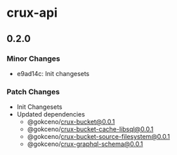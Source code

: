 # crux-api

## 0.2.0

### Minor Changes

- e9ad14c: Init changesets

### Patch Changes

- Init Changesets
- Updated dependencies
  - @gokceno/crux-bucket@0.0.1
  - @gokceno/crux-bucket-cache-libsql@0.0.1
  - @gokceno/crux-bucket-source-filesystem@0.0.1
  - @gokceno/crux-graphql-schema@0.0.1
